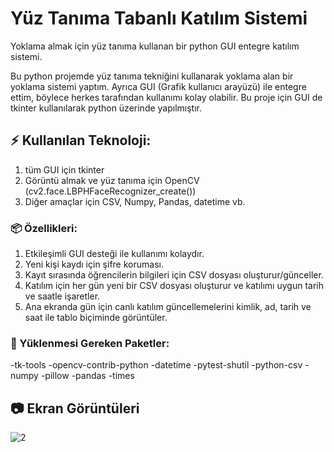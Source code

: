# Yüz Tanıma Tabanlı Katılım Sistemi

Yoklama almak için yüz tanıma kullanan bir python GUI entegre katılım sistemi.

Bu python projemde yüz tanıma tekniğini kullanarak yoklama alan bir yoklama sistemi yaptım. Ayrıca GUI (Grafik kullanıcı arayüzü) ile entegre ettim, böylece herkes tarafından kullanımı kolay olabilir. Bu proje için GUI de tkinter kullanılarak python üzerinde yapılmıştır.

## :zap: Kullanılan Teknoloji:
1) tüm GUI için tkinter
2) Görüntü almak ve yüz tanıma için OpenCV (cv2.face.LBPHFaceRecognizer_create())
3) Diğer amaçlar için CSV, Numpy, Pandas, datetime vb.

###  :package: Özellikleri:
1) Etkileşimli GUI desteği ile kullanımı kolaydır.
2) Yeni kişi kaydı için şifre koruması.
3) Kayıt sırasında öğrencilerin bilgileri için CSV dosyası oluşturur/günceller.
4) Katılım için her gün yeni bir CSV dosyası oluşturur ve katılımı uygun tarih ve saatle işaretler.
5) Ana ekranda gün için canlı katılım güncellemelerini kimlik, ad, tarih ve saat ile tablo biçiminde görüntüler.

###  :electric_plug: Yüklenmesi Gereken Paketler:

-tk-tools
-opencv-contrib-python
-datetime
-pytest-shutil
-python-csv
-numpy
-pillow 
-pandas
-times



##  :camera: Ekran Görüntüleri




![2](https://github.com/demiromerfaruk/yuz-tanima-tabanli-yoklama-sistemi/assets/138582675/8d59ae3c-2e5a-454c-b2da-c2a0a8d00b5c)


